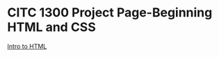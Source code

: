 # CITC 1300 Project Page-Beginning HTML and CSS

<a href="Intro_to_HTML/index.html">Intro to HTML</a>